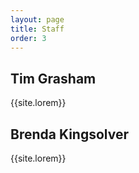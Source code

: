 ```yaml
---
layout: page
title: Staff
order: 3
---
```


## Tim Grasham

{{site.lorem}}

## Brenda Kingsolver

{{site.lorem}}
